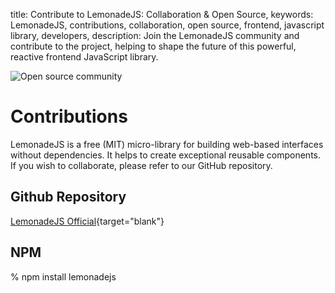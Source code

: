 title: Contribute to LemonadeJS: Collaboration & Open Source,
keywords: LemonadeJS, contributions, collaboration, open source, frontend, javascript library, developers,
description: Join the LemonadeJS community and contribute to the project, helping to shape the future of this powerful, reactive frontend JavaScript library.

![Open source community](img/community.png)

Contributions
=============

LemonadeJS is a free (MIT) micro-library for building web-based interfaces without dependencies. It helps to create exceptional reusable components. If you wish to collaborate, please refer to our GitHub repository.  
  

Github Repository
-----------------

[LemonadeJS Official](https://github.com/lemonadejs/lemonadejs){target="blank"}
  

NPM
---

% npm install lemonadejs